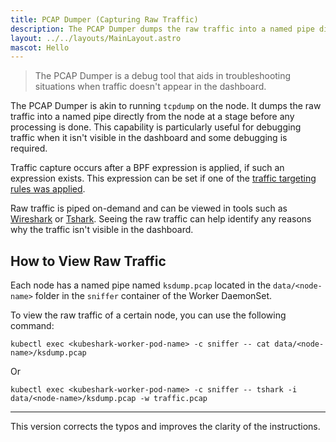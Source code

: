 ```yaml
---
title: PCAP Dumper (Capturing Raw Traffic)
description: The PCAP Dumper dumps the raw traffic into a named pipe directly from the node at a stage before any processing is done. This capability is particularly useful for debugging traffic when it isn't visible in the dashboard and some debugging is required. 
layout: ../../layouts/MainLayout.astro
mascot: Hello
---
```


> The PCAP Dumper is a debug tool that aids in troubleshooting situations when traffic doesn't appear in the dashboard.

The PCAP Dumper is akin to running `tcpdump` on the node. It dumps the raw traffic into a named pipe directly from the node at a stage before any processing is done. This capability is particularly useful for debugging traffic when it isn't visible in the dashboard and some debugging is required.

Traffic capture occurs after a BPF expression is applied, if such an expression exists. This expression can be set if one of the [traffic targeting rules was applied](/en/pod_targeting). 

Raw traffic is piped on-demand and can be viewed in tools such as [Wireshark](https://www.wireshark.org/) or [Tshark](https://www.wireshark.org/docs/man-pages/tshark.html). Seeing the raw traffic can help identify any reasons why the traffic isn't visible in the dashboard.

## How to View Raw Traffic

Each node has a named pipe named `ksdump.pcap` located in the `data/<node-name>` folder in the `sniffer` container of the Worker DaemonSet.

To view the raw traffic of a certain node, you can use the following command:

```shell
kubectl exec <kubeshark-worker-pod-name> -c sniffer -- cat data/<node-name>/ksdump.pcap
```

Or

```shell
kubectl exec <kubeshark-worker-pod-name> -c sniffer -- tshark -i data/<node-name>/ksdump.pcap -w traffic.pcap
```

---

This version corrects the typos and improves the clarity of the instructions.